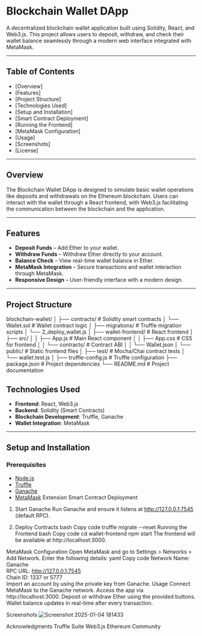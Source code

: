 # Blockchain Wallet DApp  
A decentralized blockchain wallet application built using Solidity, React, and Web3.js. This project allows users to deposit, withdraw, and check their wallet balance seamlessly through a modern web interface integrated with MetaMask.

---

## Table of Contents
- [Overview]  
- [Features]  
- [Project Structure]  
- [Technologies Used]  
- [Setup and Installation]  
- [Smart Contract Deployment]  
- [Running the Frontend]  
- [MetaMask Configuration] 
- [Usage]  
- [Screenshots]
- [License]  

---

## Overview  
The Blockchain Wallet DApp is designed to simulate basic wallet operations like deposits and withdrawals on the Ethereum blockchain. Users can interact with the wallet through a React frontend, with Web3.js facilitating the communication between the blockchain and the application.  

---

## Features  
- **Deposit Funds** – Add Ether to your wallet.  
- **Withdraw Funds** – Withdraw Ether directly to your account.  
- **Balance Check** – View real-time wallet balance in Ether.  
- **MetaMask Integration** – Secure transactions and wallet interaction through MetaMask.  
- **Responsive Design** – User-friendly interface with a modern design.  

---

## Project Structure  
blockchain-wallet/ │ ├── contracts/ # Solidity smart contracts
│ └── Wallet.sol # Wallet contract logic
│ ├── migrations/ # Truffle migration scripts
│   └── 2_deploy_wallet.js
│ ├── wallet-frontend/ # React frontend
│ ├── src/
│ │ ├── App.js # Main React component
│ │ ├── App.css # CSS for frontend
│ │ └── contracts/ # Contract ABI
│ │ └── Wallet.json
│ └── public/ # Static frontend files
│ ├── test/ # Mocha/Chai contract tests
│ └── wallet.test.js
│ ├── truffle-config.js # Truffle configuration
├── package.json # Project dependencies
└── README.md # Project documentation
## Technologies Used  
- **Frontend**: React, Web3.js  
- **Backend**: Solidity (Smart Contracts)  
- **Blockchain Development**: Truffle, Ganache  
- **Wallet Integration**: MetaMask  

---

## Setup and Installation  

### Prerequisites  
- [Node.js](https://nodejs.org/)  
- [Truffle](https://trufflesuite.com/)  
- [Ganache](https://www.trufflesuite.com/ganache)  
- [MetaMask](https://metamask.io/) Extension
Smart Contract Deployment
1. Start Ganache
Run Ganache and ensure it listens at http://127.0.0.1:7545 (default RPC).

2. Deploy Contracts
bash
Copy code
truffle migrate --reset
Running the Frontend
bash
Copy code
cd wallet-frontend
npm start
The frontend will be available at http://localhost:3000.

MetaMask Configuration
Open MetaMask and go to Settings > Networks > Add Network.
Enter the following details:
yaml
Copy code
Network Name: Ganache  
RPC URL: http://127.0.0.1:7545  
Chain ID: 1337 or 5777  
Import an account by using the private key from Ganache.
Usage
Connect MetaMask to the Ganache network.
Access the app via http://localhost:3000.
Deposit or withdraw Ether using the provided buttons.
Wallet balance updates in real-time after every transaction.

Screenshots
![Screenshot 2025-01-04 181433](https://github.com/user-attachments/assets/f5aa6180-532a-4e4c-a773-34baf729824a)

Acknowledgments
Truffle Suite
Web3.js
Ethereum Community


